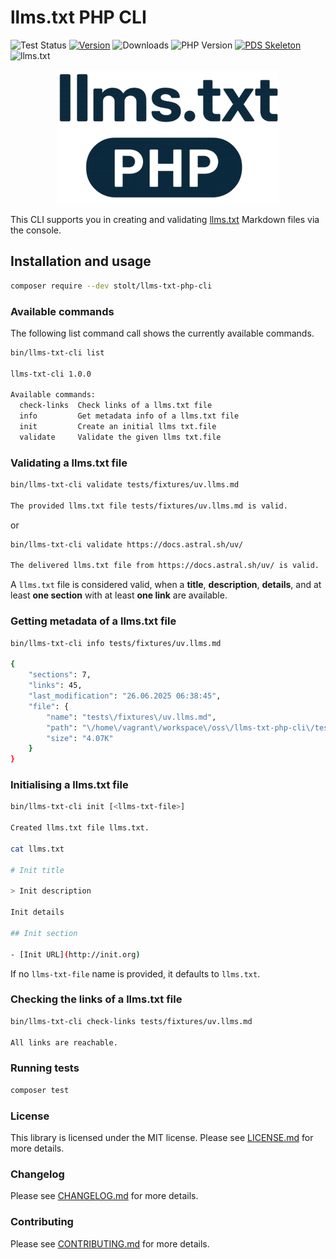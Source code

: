 # llms.txt PHP CLI

![Test Status](https://github.com/raphaelstolt/llms-txt-php-cli/workflows/test/badge.svg)
[![Version](http://img.shields.io/packagist/v/stolt/llms-txt-php-cli.svg?style=flat)](https://packagist.org/packages/stolt/llms-txt-php-cli)
![Downloads](https://img.shields.io/packagist/dt/stolt/llms-txt-php-cli)
![PHP Version](https://img.shields.io/badge/php-8.1+-ff69b4.svg)
[![PDS Skeleton](https://img.shields.io/badge/pds-skeleton-blue.svg?style=flat)](https://github.com/php-pds/skeleton)
![llms.txt](https://img.shields.io/badge/llms.txt-available-blue.svg?style=flat)

<p align="center">
    <img src="llms-txt-logo.png" 
         alt="Llms txt logo">
</p>

This CLI supports you in creating and validating [llms.txt](https://llmstxt.org/) Markdown files via the console.

## Installation and usage

```bash
composer require --dev stolt/llms-txt-php-cli
```

### Available commands

The following list command call shows the currently available commands.

```bash
bin/llms-txt-cli list

llms-txt-cli 1.0.0

Available commands:
  check-links  Check links of a llms.txt file
  info         Get metadata info of a llms.txt file
  init         Create an initial llms txt.file
  validate     Validate the given llms txt.file
```

### Validating a llms.txt file

```bash
bin/llms-txt-cli validate tests/fixtures/uv.llms.md

The provided llms.txt file tests/fixtures/uv.llms.md is valid.
```

or

```bash
bin/llms-txt-cli validate https://docs.astral.sh/uv/

The delivered llms.txt file from https://docs.astral.sh/uv/ is valid.
```

A `llms.txt` file is considered valid, when a __title__, __description__, __details__, and at least __one section__
with at least __one link__ are available.


### Getting metadata of a llms.txt file

```bash
bin/llms-txt-cli info tests/fixtures/uv.llms.md

{
    "sections": 7,
    "links": 45,
    "last_modification": "26.06.2025 06:38:45",
    "file": {
        "name": "tests\/fixtures\/uv.llms.md",
        "path": "\/home\/vagrant\/workspace\/oss\/llms-txt-php-cli\/tests\/fixtures\/uv.llms.md",
        "size": "4.07K"
    }
}
```

### Initialising a llms.txt file

```bash
bin/llms-txt-cli init [<llms-txt-file>]

Created llms.txt file llms.txt.

cat llms.txt

# Init title

> Init description

Init details

## Init section

- [Init URL](http://init.org)
```

If no `llms-txt-file` name is provided, it defaults to `llms.txt`. 

### Checking the links of a llms.txt file

```bash
bin/llms-txt-cli check-links tests/fixtures/uv.llms.md

All links are reachable.
```

### Running tests

``` bash
composer test
```

### License

This library is licensed under the MIT license. Please see [LICENSE.md](LICENSE.md) for more details.

### Changelog

Please see [CHANGELOG.md](CHANGELOG.md) for more details.

### Contributing

Please see [CONTRIBUTING.md](.github/CONTRIBUTING.md) for more details.
